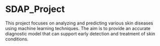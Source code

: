 # SDAP_Project
This project focuses on analyzing and predicting various skin diseases using machine learning techniques. The aim is to provide an accurate diagnostic model that can support early detection and treatment of skin conditions.
